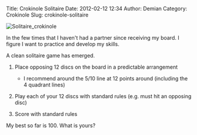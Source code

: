 Title: Crokinole Solitaire
Date: 2012-02-12 12:34
Author: Demian
Category: Crokinole
Slug: crokinole-solitaire

![Solitaire\_crokinole](|filename|images/solitaire_crokinole.jpeg.scaled500.jpg)

In the few times that I haven't had a partner since receiving my board.
I figure I want to practice and develop my skills.

A clean solitaire game has emerged.

1.  Place opposing 12 discs on the board in a predictable arrangement

    -   I recommend around the 5/10 line at 12 points around (including
        the 4 quadrant lines)

2.  Play each of your 12 discs with standard rules (e.g. must hit an
    opposing disc)
3.  Score with standard rules

My best so far is 100. What is yours?
